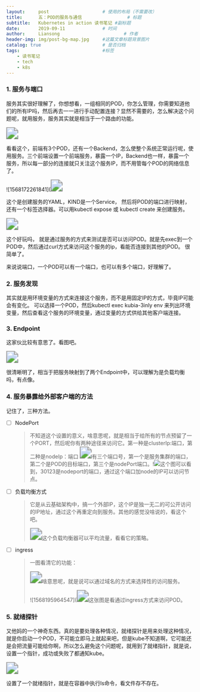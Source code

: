 ```yaml
---
layout:     post   				    # 使用的布局（不需要改）
title:      五：POD的服务与通信 				# 标题
subtitle:   Kubernetes in action 读书笔记 #副标题
date:       2019-09-11 				# 时间
author:     Liansong 						# 作者
header-img: img/post-bg-map.jpg 	#这篇文章标题背景图片
catalog: true 						# 是否归档
tags:								#标签
    - 读书笔记
    - tech
    - k8s
---
```




###  1. 服务与端口

服务其实很好理解了，你想想看，一组相同的POD，你怎么管理，你需要知道他们的所有IP吗，然后再去一一进行手动配置连接？显然不需要的，怎么解决这个问题呢，就用服务，服务其实就是相当于一个路由的功能。

<img src="https://cdn.jsdelivr.net/gh/yeliansong/github-blog-PIC/blog-images006y8mN6gy1g6vz9tf8wej30mf0dnq60.jpg" style="zoom:200%;" />

看看这个，前端有3个POD，还有一个Backend，怎么使整个系统正常运行呢，使用服务。三个前端设置一个前端服务，暴露一个IP，Backend也一样，暴露一个服务，所以每一部分的连接就只关注这个服务IP，而不用管每个POD的网络信息了。

![1568172261841](<img src="https://cdn.jsdelivr.net/gh/yeliansong/github-blog-PIC/blog-images006y8mN6gy1g6vz9trl8vj30i707bjsq.jpg" style="zoom:200%;" />

这个是创建服务的YAML，KIND是一个Service， 然后将POD的端口进行映射，还有一个标签选择器。可以用kubectl expose 或 kubectl create 来创建服务。

<img src="https://cdn.jsdelivr.net/gh/yeliansong/github-blog-PIC/blog-images006y8mN6gy1g6vz9ubj81j30px0dwn2q.jpg" style="zoom:200%;" />

这个好玩吗， 就是通过服务的方式来测试是否可以访问POD。就是先exec到一个POD中，然后通过curl方式来访问这个服务的ip，看能否连接到其他的POD。 很简单了。           

来说说端口，一个POD可以有一个端口，也可以有多个端口，好理解了。



### 2. 服务发现

其实就是用环境变量的方式来连接这个服务，而不是用固定IP的方式，毕竟IP可能会有变化。 可以选择一个POD，然后kubectl exec kubia-3inly env 来列出环境变量，然后查看这个服务的环境变量，通过变量的方式供给其他客户端连接。



### 3. Endpoint

这家伙比较有意思了。看图吧。

<img src="https://cdn.jsdelivr.net/gh/yeliansong/github-blog-PIC/blog-images006y8mN6gy1g6vz9v2ldhj30sm0c67e1.jpg" style="zoom:200%;" />

很清晰明了，相当于把服务映射到了两个Endpoint中，可以理解为是负载均衡吗，有点像。



### 4. 服务暴露给外部客户端的方法

记住了，三种方法。

- [ ] NodePort 

  >  不知道这个设置的意义，啥意思呢，就是相当于给所有的节点预留了一个PORT，然后呢你有两种途径来访问它。第一种是clusterIp:端口，第二种是nodeIp：端口 <img src="https://cdn.jsdelivr.net/gh/yeliansong/github-blog-PIC/blog-images006y8mN6gy1g6vz9w5kr5j30kl08hac7.jpg" style="zoom:200%;" />有三个端口号，第一个是服务集群的端口，第二个是POD的目标端口，第三个是nodePort端口。!![](https://cdn.jsdelivr.net/gh/yeliansong/github-blog-PIC/blog-images006y8mN6gy1g6vz9x1ii4j30pg0j845q.jpg)这个图可以看到，30123是nodeport的端口，通过这个端口加node的IP可以访问节点。

- [ ] 负载均衡方式

  > 它是从云基础架构中，搞一个外部IP，这个IP是独一无二的可公开访问的IP地址，通过这个再重定向到服务。其他的感觉没啥说的，看这个吧。
  >
  > <img src="https://cdn.jsdelivr.net/gh/yeliansong/github-blog-PIC/blog-images006y8mN6gy1g6vz9y0p7gj30ew06vmyh.jpg" style="zoom:200%;" />这个负载均衡器可以平均流量，看看它的策略。

- [ ] ingress

  > 一图看清它的功能：
  >
  > <img src="https://cdn.jsdelivr.net/gh/yeliansong/github-blog-PIC/blog-images006y8mN6gy1g6vz9yhuk1j30p808oadh.jpg" style="zoom:200%;" />啥意思呢，就是说可以通过域名的方式来选择性的访问服务。
  >
  > ![1568195964547](<img src="https://cdn.jsdelivr.net/gh/yeliansong/github-blog-PIC/blog-images006y8mN6gy1g6vz9yz6fkj30nb0aswji.jpg" style="zoom:200%;" />这张图是看通过ingress方式来访问POD。

  

### 5. 就绪探针

又他妈的一个神奇东西。真的是要处理各种情况，就绪探针是用来处理这种情况，就是你启动一个POD，不可能立即马上就起来吧，但是kube不知道啊，它可能还是会把流量可能给你啊，所以怎么避免这个问题呢，就用到了就绪指针，就是说，设置一个指针，成功或失败了都通知kube。

<img src="https://cdn.jsdelivr.net/gh/yeliansong/github-blog-PIC/blog-images006y8mN6gy1g6vzg9qd9bj30hz0baabc.jpg" style="zoom:200%;" />

设置了一个就绪指针，就是在容器中执行ls命令，看文件存不存在。



